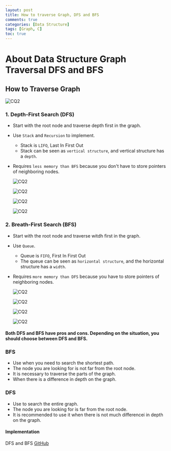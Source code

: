 ```yaml
---
layout: post
title: How to traverse Graph, DFS and BFS
comments: true
categories: [Data Structure]
tags: [Graph, C]
toc: true
---
```


# About Data Structure Graph Traversal DFS and BFS

## How to Traverse Graph

![CQ2](/public/images/3graph1.PNG)

### 1. Depth-First Search (DFS)

- Start with the root node and traverse depth first in the graph.
- Use `Stack` and `Recursion` to implement.
  - Stack is `LIFO`, Last In First Out
  - Stack can be seen as `vertical structure`, and vertical structure has a `depth`.
- Requires `less memory than BFS` because you don't have to store pointers of neighboring nodes.

  ![CQ2](/public/images/3graph8.PNG)

  ![CQ2](/public/images/3graph5.PNG)

  ![CQ2](/public/images/3graph9.PNG)

  ![CQ2](/public/images/3graph2.PNG)

### 2. Breath-First Search (BFS)

- Start with the root node and traverse witdh first in the graph.
- Use `Queue`.
  - Queue is `FIFO`, First In First Out
  - The queue can be seen as `horizontal structure`, and the horizontal structure has a `width`.
- Requires `more memory than DFS` because you have to store pointers of neighboring nodes.

  ![CQ2](/public/images/3graph7.PNG)

  ![CQ2](/public/images/3graph6.PNG)

  ![CQ2](/public/images/3graph10.PNG)

  ![CQ2](/public/images/3graph3.PNG)

#### Both DFS and BFS have pros and cons. Depending on the situation, you should choose between DFS and BFS.

### BFS

- Use when you need to search the shortest path.
- The node you are looking for is not far from the root node.
- It is necessary to traverse the parts of the graph.
- When there is a difference in depth on the graph.

### DFS

- Use to search the entire graph.
- The node you are looking for is far from the root node.
- It is recommended to use it when there is not much differencei in depth on the graph.

#### Implementation

DFS and BFS [GitHub](https://github.com/HyoSup0513/study/blob/master/Datastructure/Graph/Graph%20Traversal/GraphTraversal.c)
